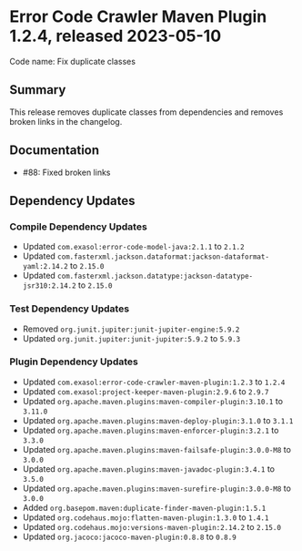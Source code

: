 # Error Code Crawler Maven Plugin 1.2.4, released 2023-05-10

Code name: Fix duplicate classes

## Summary

This release removes duplicate classes from dependencies and removes broken links in the changelog.

## Documentation

* #88: Fixed broken links

## Dependency Updates

### Compile Dependency Updates

* Updated `com.exasol:error-code-model-java:2.1.1` to `2.1.2`
* Updated `com.fasterxml.jackson.dataformat:jackson-dataformat-yaml:2.14.2` to `2.15.0`
* Updated `com.fasterxml.jackson.datatype:jackson-datatype-jsr310:2.14.2` to `2.15.0`

### Test Dependency Updates

* Removed `org.junit.jupiter:junit-jupiter-engine:5.9.2`
* Updated `org.junit.jupiter:junit-jupiter:5.9.2` to `5.9.3`

### Plugin Dependency Updates

* Updated `com.exasol:error-code-crawler-maven-plugin:1.2.3` to `1.2.4`
* Updated `com.exasol:project-keeper-maven-plugin:2.9.6` to `2.9.7`
* Updated `org.apache.maven.plugins:maven-compiler-plugin:3.10.1` to `3.11.0`
* Updated `org.apache.maven.plugins:maven-deploy-plugin:3.1.0` to `3.1.1`
* Updated `org.apache.maven.plugins:maven-enforcer-plugin:3.2.1` to `3.3.0`
* Updated `org.apache.maven.plugins:maven-failsafe-plugin:3.0.0-M8` to `3.0.0`
* Updated `org.apache.maven.plugins:maven-javadoc-plugin:3.4.1` to `3.5.0`
* Updated `org.apache.maven.plugins:maven-surefire-plugin:3.0.0-M8` to `3.0.0`
* Added `org.basepom.maven:duplicate-finder-maven-plugin:1.5.1`
* Updated `org.codehaus.mojo:flatten-maven-plugin:1.3.0` to `1.4.1`
* Updated `org.codehaus.mojo:versions-maven-plugin:2.14.2` to `2.15.0`
* Updated `org.jacoco:jacoco-maven-plugin:0.8.8` to `0.8.9`
